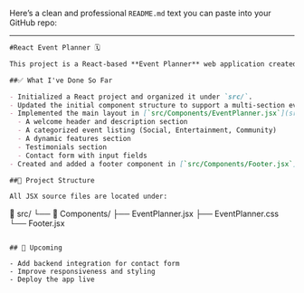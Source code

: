 Here’s a clean and professional `README.md` text you can paste into your GitHub repo:

---

```markdown
#React Event Planner 🗓️

This project is a React-based **Event Planner** web application created as part of my front-end learning journey.

##✅ What I've Done So Far

- Initialized a React project and organized it under `src/`.
- Updated the initial component structure to support a multi-section event planning UI.
- Implemented the main layout in [`src/Components/EventPlanner.jsx`](src/Components/EventPlanner.jsx), including:
  - A welcome header and description section
  - A categorized event listing (Social, Entertainment, Community)
  - A dynamic features section
  - Testimonials section
  - Contact form with input fields
- Created and added a footer component in [`src/Components/Footer.jsx`](src/Components/Footer.jsx).

##📁 Project Structure

All JSX source files are located under:
```

📂 src/
└── 📂 Components/
├── EventPlanner.jsx
├── EventPlanner.css
└── Footer.jsx

```

## 🚀 Upcoming

- Add backend integration for contact form
- Improve responsiveness and styling
- Deploy the app live
